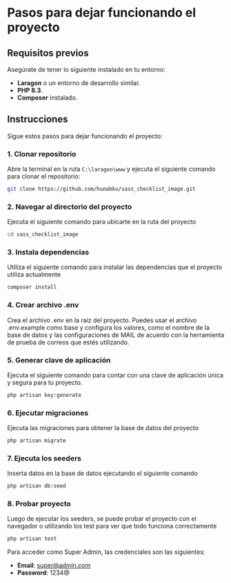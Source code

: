 # Pasos para dejar funcionando el proyecto

## Requisitos previos

Asegúrate de tener lo siguiente instalado en tu entorno:

- **Laragon** o un entorno de desarrollo similar.
- **PHP 8.3**.
- **Composer** instalado.

## Instrucciones

Sigue estos pasos para dejar funcionando el proyecto:

### 1. Clonar repositorio

Abre la terminal en la ruta `C:\laragon\www` y ejecuta el siguiente comando para clonar el repositorio:

```bash
git clone https://github.com/hunabku/sass_checklist_image.git
```

### 2. Navegar al directorio del proyecto

Ejecuta el siguiente comando para ubicarte en la ruta del proyecto

```bash
cd sass_checklist_image
```

### 3. Instala dependencias

Utiliza el siguiente comando para instalar las dependencias que el proyecto utiliza actualmente

```bash
composer install
```

### 4. Crear archivo .env

Crea el archivo .env en la raíz del proyecto. Puedes usar el archivo .env.example como base y configura los valores, como el nombre de la base de datos y las configuraciones de MAIL de acuerdo con la herramienta de prueba de correos que estés utilizando.

### 5. Generar clave de aplicación

Ejecuta el siguiente comando para contar con una clave de aplicación única y segura para tu proyecto.

```bash
php artisan key:generate
```

### 6. Ejecutar migraciones 

Ejecuta las migraciones para obtener la base de datos del proyecto

```bash
php artisan migrate
```

### 7. Ejecuta los seeders

Inserta datos en la base de datos ejecutando el siguiente comando

```bash
php artisan db:seed
```

### 8. Probar proyecto

Luego de ejecutar los seeders, se puede probar el proyecto con el navegador o utilizando los test para ver que todo funciona correctamente

```bash
php artisan test
```

Para acceder como Super Admin, las credenciales son las siguientes:

- **Email**: super@admin.com
- **Password**: 1234@